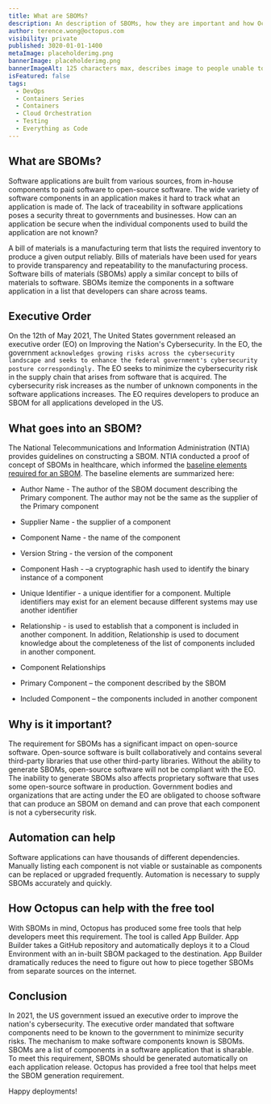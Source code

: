 ```yaml
---
title: What are SBOMs?
description: An description of SBOMs, how they are important and how Octopus helps address the problems
author: terence.wong@octopus.com
visibility: private
published: 3020-01-01-1400
metaImage: placeholderimg.png
bannerImage: placeholderimg.png
bannerImageAlt: 125 characters max, describes image to people unable to see it.
isFeatured: false
tags:
  - DevOps
  - Containers Series
  - Containers
  - Cloud Orchestration
  - Testing
  - Everything as Code
---
```


<!-- see https://github.com/OctopusDeploy/blog/blob/master/tags.txt for a comprehensive list of tags -->

## What are SBOMs?

Software applications are built from various sources, from in-house components to paid software to open-source software. The wide variety of software components in an application makes it hard to track what an application is made of. The lack of traceability in software applications poses a security threat to governments and businesses. How can an application be secure when the individual components used to build the application are not known?

A bill of materials is a manufacturing term that lists the required inventory to produce a given output reliably. Bills of materials have been used for years to provide transparency and repeatability to the manufacturing process. Software bills of materials (SBOMs) apply a similar concept to bills of materials to software. SBOMs itemize the components in a software application in a list that developers can share across teams.

## Executive Order

On the 12th of May 2021, The United States government released an executive order (EO) on Improving the Nation's Cybersecurity. In the EO, the government `acknowledges growing risks across the cybersecurity landscape and seeks to enhance the federal government's cybersecurity posture correspondingly.` The EO seeks to minimize the cybersecurity risk in the supply chain that arises from software that is acquired. The cybersecurity risk increases as the number of unknown components in the software applications increases. The EO requires developers to produce an SBOM for all applications developed in the US.

## What goes into an SBOM?

The National Telecommunications and Information Administration (NTIA) provides guidelines on constructing a SBOM. NTIA conducted a proof of concept of SBOMs in healthcare, which informed the [baseline elements required for an SBOM](https://ntia.gov/files/ntia/publications/howto_guide_for_sbom_generation_v1.pdf). The baseline elements are summarized here:

- Author Name - The author of the SBOM document describing the Primary component. The author may not be the same as the supplier of the Primary component

- Supplier Name - the supplier of a component

- Component Name - the name of the component

- Version String - the version of the component

- Component Hash - –a cryptographic hash used to identify the binary instance of a component

- Unique Identifier - a unique identifier for a component. Multiple identifiers may exist for an element because different systems may use another identifier

- Relationship - is used to establish that a component is included in another component. In addition, Relationship is used to document knowledge about the completeness of the list of components included in another component.

- Component Relationships
- Primary Component – the component described by the SBOM
- Included Component – the components included in another component

## Why is it important?

The requirement for SBOMs has a significant impact on open-source software. Open-source software is built collaboratively and contains several third-party libraries that use other third-party libraries. Without the ability to generate SBOMs, open-source software will not be compliant with the EO. The inability to generate SBOMs also affects proprietary software that uses some open-source software in production. Government bodies and organizations that are acting under the EO are obligated to choose software that can produce an SBOM on demand and can prove that each component is not a cybersecurity risk.

## Automation can help

Software applications can have thousands of different dependencies. Manually listing each component is not viable or sustainable as components can be replaced or upgraded frequently. Automation is necessary to supply SBOMs accurately and quickly.

## How Octopus can help with the free tool

With SBOMs in mind, Octopus has produced some free tools that help developers meet this requirement. The tool is called App Builder. App Builder takes a GitHub repository and automatically deploys it to a Cloud Environment with an in-built SBOM packaged to the destination. App Builder dramatically reduces the need to figure out how to piece together SBOMs from separate sources on the internet.

## Conclusion

In 2021, the US government issued an executive order to improve the nation's cybersecurity. The executive order mandated that software components need to be known to the government to minimize security risks. The mechanism to make software components known is SBOMs. SBOMs are a list of components in a software application that is sharable. To meet this requirement, SBOMs should be generated automatically on each application release. Octopus has provided a free tool that helps meet the SBOM generation requirement.

Happy deployments!
